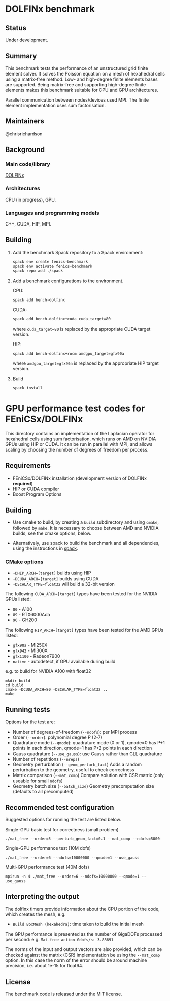 # DOLFINx benchmark

## Status

Under development.

## Summary

This benchmark tests the performance of an unstructured grid finite element
solver. It solves the Poisson equation on a mesh of hexahedral cells
using a matrix-free method. Low- and high-degree finite elements bases
are supported. Being matrix-free and supporting high-degree finite
elements makes this benchmark suitable for CPU and GPU architectures.

Parallel communication between nodes/devices used MPI. The finite
element implementation uses sum factorisation.

## Maintainers

@chrisrichardson

## Background

### Main code/library

[DOLFINx](https://github.com/fenics/dolfinx)

### Architectures

CPU (in progress), GPU.

### Languages and programming models

C++, CUDA, HIP, MPI.

## Building

1. Add the benchmark Spack repository to a Spack environment:
    ```bash
    spack env create fenics-benchmark
    spack env activate fenics-benchmark
    spack repo add ./spack
    ```

2. Add a benchmark configurations to the environment.

    CPU:
    ```bash
    spack add bench-dolfinx
    ```
    CUDA:
    ```bash
    spack add bench-dolfinx+cuda cuda_target=80
    ```
    where `cuda_target=80` is replaced by the appropriate CUDA target
    version.

    HIP:
    ```bash
    spack add bench-dolfinx+rocm amdgpu_target=gfx90a
    ```
    where `amdgpu_target=gfx90a` is replaced by the appropriate HIP
    target version.

3. Build
    ```bash
    spack install
    ```

# GPU performance test codes for FEniCSx/DOLFINx

This directory contains an implementation of the Laplacian operator for
hexahedral cells using sum factorisation, which runs on AMD on NVIDIA
GPUs using HIP or CUDA. It can be run in parallel with MPI, and allows
scaling by choosing the number of degrees of freedom per process.

## Requirements

- FEniCSx/DOLFINx installation (development version of DOLFINx
  **required**)
- HIP or CUDA compiler
- Boost Program Options

## Building

* Use cmake to build, by creating a `build` subdirectory and using
`cmake`, followed by `make`. It is necessary to choose between AMD and
NVIDIA builds, see the cmake options, below.

* Alternatively, use spack to build the benchmark and all dependencies,
  using the instructions in [spack](/spack/INSTALL.md).

### CMake options

* `-DHIP_ARCH=[target]` builds using HIP
* `-DCUDA_ARCH=[target]` builds using CUDA
* `-DSCALAR_TYPE=float32` will build a 32-bit version

The following `CUDA_ARCH=[target]` types have been tested for the NVIDIA
GPUs listed:
* `80` - A100
* `89` - RTX6000Ada
* `90` - GH200

The following `HIP_ARCH=[target]` types have been tested for the AMD
GPUs listed:
* `gfx90a` - MI250X
* `gfx942` - MI300X
* `gfx1100` - Radeon7900
* `native` - autodetect, if GPU available during build

e.g. to build for NVIDIA A100 with float32
```
mkdir build
cd build
cmake -DCUDA_ARCH=80 -DSCALAR_TYPE=float32 ..
make
```

## Running tests

Options for the test are:

- Number of degrees-of-freedom (`--ndofs`): per MPI process
- Order (`--order`): polynomial degree P (2-7)
- Quadrature mode (`--qmode`): quadrature mode (0 or 1), qmode=0 has P+1
  points in each direction, qmode=1 has P+2 points in each direction
- Gauss quadrature (`--use_gauss`): use Gauss rather than GLL quadrature
- Number of repetitions (`--nreps`)
- Geometry perturbation (`--geom_perturb_fact`) Adds a random
  perturbation to the geometry, useful to check correctness
- Matrix comparison (`--mat_comp`) Compare solution with CSR matrix
  (only useable for small `ndofs`)
- Geometry batch size (`--batch_size`) Geometry precomputation size
  (defaults to all precomputed)


## Recommended test configuration

Suggested options for running the test are listed below.

Single-GPU basic test for correctness (small problem)
```
./mat_free --order=5 --perturb_geom_fact=0.1 --mat_comp --ndofs=5000
```

Single-GPU performance test (10M dofs)
```
./mat_free --order=6 --ndofs=10000000 --qmode=1 --use_gauss
```

Multi-GPU performance test (40M dofs)
```
mpirun -n 4 ./mat_free --order=6 --ndofs=10000000 --qmode=1 --use_gauss
```

## Interpreting the output

The dolfinx timers provide information about the CPU portion of the
code, which creates the mesh, e.g.
- `Build BoxMesh (hexahedra)`: time taken to build the initial mesh

The GPU performance is presented as the number of GigaDOFs processed per
second: e.g. `Mat-free action Gdofs/s: 3.88691`

The norms of the input and output vectors are also provided, which can
be checked against the matrix (CSR) implementation be using the
`--mat_comp` option. In this case the norm of the error should be around
machine precision, i.e. about 1e-15 for float64.


## License

The benchmark code is released under the MIT license.
